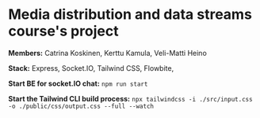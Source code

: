 # Media distribution and data streams course's project

**Members:** Catrina Koskinen, Kerttu Kamula, Veli-Matti Heino

**Stack:** Express, Socket.IO, Tailwind CSS, Flowbite, 

**Start BE for socket.IO chat:**
`npm run start`

**Start the Tailwind CLI build process:**
`npx tailwindcss -i ./src/input.css -o ./public/css/output.css --full --watch`